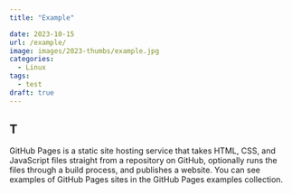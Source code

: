 ```yaml
---
title: "Example"

date: 2023-10-15
url: /example/
image: images/2023-thumbs/example.jpg
categories:
  - Linux
tags:
  - test
draft: true
---
```


## T
GitHub Pages is a static site hosting service that takes HTML, CSS, and JavaScript files straight from a repository on GitHub, optionally runs the files through a build process, and publishes a website. You can see examples of GitHub Pages sites in the GitHub Pages examples collection.
